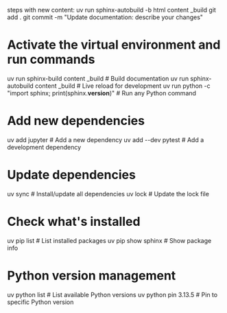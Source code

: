 steps with new content:
uv run sphinx-autobuild -b html content _build
git add .
git commit -m "Update documentation: describe your changes"



# Activate the virtual environment and run commands
uv run sphinx-build content _build          # Build documentation
uv run sphinx-autobuild content _build      # Live reload for development
uv run python -c "import sphinx; print(sphinx.__version__)"  # Run any Python command

# Add new dependencies
uv add jupyter                               # Add a new dependency
uv add --dev pytest                         # Add a development dependency

# Update dependencies
uv sync                                      # Install/update all dependencies
uv lock                                     # Update the lock file


# Check what's installed
uv pip list                                  # List installed packages
uv pip show sphinx                          # Show package info

# Python version management
uv python list                              # List available Python versions
uv python pin 3.13.5                       # Pin to specific Python version


